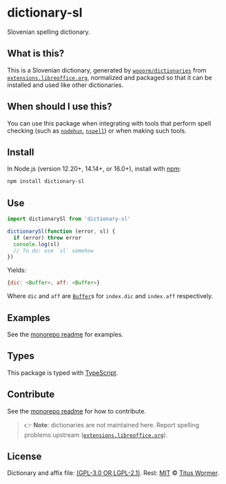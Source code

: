 # dictionary-sl

Slovenian spelling dictionary.

## What is this?

This is a Slovenian dictionary,
generated by [`wooorm/dictionaries`][dictionaries] from
[`extensions.libreoffice.org`][source],
normalized and packaged so that it can be installed and used like other
dictionaries.

## When should I use this?

You can use this package when integrating with tools that perform spell checking
(such as [`nodehun`][nodehun], [`nspell`][nspell]) or when making such tools.

## Install

In Node.js (version 12.20+, 14.14+, or 16.0+), install with [npm][]:

```sh
npm install dictionary-sl
```

## Use

```js
import dictionarySl from 'dictionary-sl'

dictionarySl(function (error, sl) {
  if (error) throw error
  console.log(sl)
  // To do: use `sl` somehow
})
```

Yields:

```js
{dic: <Buffer>, aff: <Buffer>}
```

Where `dic` and `aff` are [`Buffer`][buffer]s for `index.dic` and `index.aff`
respectively.

## Examples

See the [monorepo readme][dictionaries] for examples.

## Types

This package is typed with [TypeScript][].

## Contribute

See the [monorepo readme][dictionaries] for how to contribute.

> 👉 **Note**: dictionaries are not maintained here.
> Report spelling problems upstream ([`extensions.libreoffice.org`][source]).

## License

Dictionary and affix file: [(GPL-3.0 OR LGPL-2.1)](https://github.com/wooorm/dictionaries/blob/main/dictionaries/sl/license).
Rest: [MIT][] © [Titus Wormer][home].

[hunspell]: https://hunspell.github.io

[nodehun]: https://github.com/nathanjsweet/nodehun

[nspell]: https://github.com/wooorm/nspell

[macos]: https://github.com/wooorm/dictionaries#example-use-with-macos

[source]: https://extensions.libreoffice.org/extensions/slovenian-dictionary-pack/

[npm]: https://docs.npmjs.com/cli/install

[dictionaries]: https://github.com/wooorm/dictionaries

[mit]: https://github.com/wooorm/dictionaries/blob/main/license

[buffer]: https://nodejs.org/api/buffer.html#buffer_buffer

[home]: https://wooorm.com

[typescript]: https://www.typescriptlang.org
